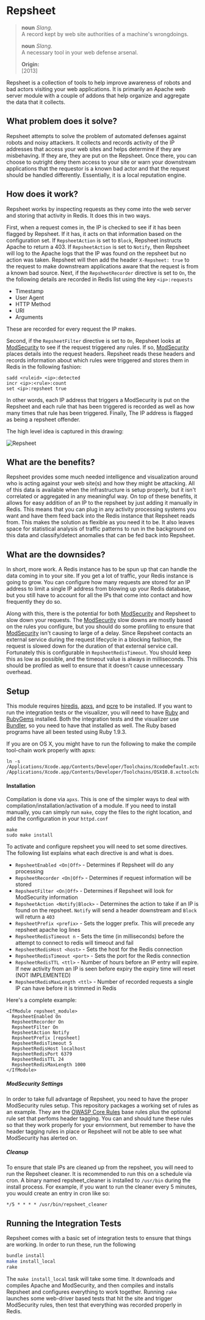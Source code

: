 # Repsheet

> 
> **noun**  *Slang.*  
> A record kept by web site authorities of a machine's wrongdoings.
>
> **noun**  *Slang.*  
> A necessary tool in your web defense arsenal.
>
> **Origin:**  
> [2013]

Repsheet is a collection of tools to help improve awareness of robots and bad actors visiting your web applications. It is primarily an Apache web server module with a couple of addons that help organize and aggregate the data that it collects.

## What problem does it solve?

Repsheet attempts to solve the problem of automated defenses against robots and noisy attackers. It collects and records activity of the IP addresses that access your web sites and helps determine if they are misbehaving. If they are, they are put on the Repsheet. Once there, you can choose to outright deny them access to your site or warn your downstream applications that the requestor is a known bad actor and that the request should be handled differently. Essentially, it is a local reputation engine.

## How does it work?

Repsheet works by inspecting requests as they come into the web server and storing that activity in Redis. It does this in two ways. 

First, when a request comes in, the IP is checked to see if it has been flagged by Repsheet. If it has, it acts on that information based on the configuration set. If `RepsheetAction` is set to `Block`, Repsheet instructs Apache to return a 403. If `RepsheetAction` is set to `Notify`, then Repsheet will log to the Apache logs that the IP was found on the repsheet but no action was taken. Repsheet will then add the header `X-Repsheet: true` to the request to make downstream applications aware that the request is from a known bad source. Next, if the `RepsheetRecorder` directive is set to `On`, the the following details are recorded in Redis list using the key `<ip>:requests`

* Timestamp
* User Agent
* HTTP Method
* URI
* Arguments

These are recorded for every request the IP makes.

Second, if the `RepsheetFilter` directive is set to `On`, Repsheet looks at [ModSecurity](http://modsecurity.org) to see if the request triggered any rules. If so, [ModSecurity](http://modsecurity.org) places details into the request headers. Repsheet reads these headers and records information about which rules were triggered and stores them in Redis in the following fashion:

```
sadd <ruleid> <ip>:detected
incr <ip>:<rule>:count
set <ip>:repsheet true
```

In other words, each IP address that triggers a ModSecurity is put on the Repsheet and each rule that has been triggered is recorded as well as how many times that rule has been triggered. Finally, The IP address is flagged as being a repsheet offender.

The high level idea is captured in this drawing:

![Repsheet](https://raw.github.com/abedra/repsheet/master/doc/Repsheet.png)

## What are the benefits?

Repsheet provides some much needed intelligence and visualization around who is acting against your web site(s) and how they might be attacking. All of this data is available when the infrastructure is setup properly, but it isn't correlated or aggregated in any meaningful way. On top of these benefits, it allows for easy addition of an IP to the repsheet by just adding it manually in Redis. This means that you can plug in any activity processing systems you want and have them feed back into the Redis instance that Repsheet reads from. This makes the solution as flexible as you need it to be. It also leaves space for statistical analysis of traffic patterns to run in the background on this data and classify/detect anomalies that can be fed back into Repsheet.

## What are the downsides?

In short, more work. A Redis instance has to be spun up that can handle the data coming in to your site. If you get a lot of traffic, your Redis instance is going to grow. You can configure how many requests are stored for an IP address to limit a single IP address from blowing up your Redis database, but you still have to account for all the IPs that come into contact and how frequently they do so. 

Along with this, there is the potential for both [ModSecurity](http://modsecurity.org) and Repsheet to slow down your requests. The [ModSecurity](http://modsecurity.org) slow downs are mostly based on the rules you configure, but you should do some profiling to ensure that [ModSecurity](http://modsecurity.org) isn't causing to large of a delay. Since Repsheet contacts an external service during the request lifecycle in a blocking fashion, the request is slowed down for the duration of that external service call. Fortunately this is configurable in `RepsheetRedisTimeout`. You should keep this as low as possible, and the timeout value is always in milliseconds. This should be profiled as well to ensure that it doesn't cause unnecessary overhead.

## Setup

This module requires [hiredis](https://github.com/redis/hiredis), [apxs](http://httpd.apache.org/docs/2.2/programs/apxs.html), and [pcre](http://www.pcre.org/) to be installed. If you want to run the integration tests or the visualizer, you will need to have [Ruby](http://www.ruby-lang.org/en/) and [RubyGems](http://rubygems.org/) installed. Both the integration tests and the visualizer use [Bundler](http://gembundler.com/), so you need to have that installed as well. The Ruby based programs have all been tested using Ruby 1.9.3.

If you are on OS X, you might have to run the following to make the compile tool-chain work properly with apxs:

```
ln -s /Applications/Xcode.app/Contents/Developer/Toolchains/XcodeDefault.xctoolchain/ /Applications/Xcode.app/Contents/Developer/Toolchains/OSX10.8.xctoolchain
```

#### Installation

Compilation is done via `apxs`. This is one of the simpler ways to deal with compilation/installation/activation of a module. If you need to install manually, you can simply run `make`, copy the files to the right location, and add the configuration in your `httpd.conf`

```
make
sudo make install
```

To activate and configure repsheet you will need to set some directives. The following list explains what each directive is and what is does.

* `RepsheetEnabled <On|Off>` - Determines if Repsheet will do any processing
* `RepsheetRecorder <On|Off>` - Determines if request information will be stored
* `RepsheetFilter <On|Off>` - Determines if Repsheet will look for ModSecurity information
* `RepsheetAction <Notify|Block>` - Determines the action to take if an IP is found on the repsheet. `Notify` will send a header downstream and `Block` will return a `403`
* `RepsheetPrefix <prefix>` - Sets the logger prefix. This will precede any repsheet apache log lines
* `RepsheetRedisTimeout n` - Sets the time (in milliseconds) before the attempt to connect to redis will timeout and fail
* `RepsheetRedisHost <host>` - Sets the host for the Redis connection
* `RepsheetRedisTimeout <port>` - Sets the port for the Redis connection
* `RepsheetRedisTTL <ttl>` - Number of hours before an IP entry will expire. If new activity from an IP is seen before expiry the expiry time will reset (NOT IMPLEMENTED)
* `RepsheetRedisMaxLength <ttl>` - Number of recorded requests a single IP can have before it is trimmed in Redis

Here's a complete example:

```
<IfModule repsheet_module>
  RepsheetEnabled On
  RepsheetRecorder On
  RepsheetFilter On
  RepsheetAction Notify
  RepsheetPrefix [repsheet]
  RepsheetRedisTimeout 5
  RepsheetRedisHost localhost
  RepsheetRedisPort 6379
  RepsheetRedisTTL 24
  RepsheetRedisMaxLength 1000
</IfModule>
```

##### ModSecurity Settings

In order to take full advantage of Repsheet, you need to have the proper ModSecurity rules setup. This repository packages a working set of rules as an example. They are the  [OWASP Core Rules](https://github.com/SpiderLabs/owasp-modsecurity-crs) base rules plus the optional rule set that perfoms header tagging. You can and should tune these rules so that they work properly for your enviornment, but remember to have the header tagging rules in place or Repsheet will not be able to see what ModSecurity has alerted on.

##### Cleanup

To ensure that stale IPs are cleaned up from the repsheet, you will need to run the Repsheet cleaner. It is recommended to run this on a schedule via cron. A binary named repsheet_cleaner is installed to `/usr/bin` during the install process. For example, if you want to run the cleaner every 5 minutes, you would create an entry in cron like so:

```
*/5 * * * * /usr/bin/repsheet_cleaner
```

## Running the Integration Tests

Repsheet comes with a basic set of integration tests to ensure that things are working. In order to run these, run the following

```sh
bundle install
make install_local
rake
```

The `make install_local` task will take some time. It downloads and compiles Apache and ModSecurity, and then compiles and installs Repsheet and configures everything to work together. Running `rake` launches some web-driver based tests that hit the site and trigger ModSecurity rules, then test that everything was recorded properly in Redis.
